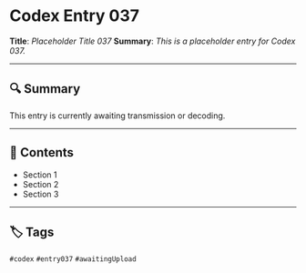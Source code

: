 # Codex Entry 037

**Title**: *Placeholder Title 037*
**Summary**: _This is a placeholder entry for Codex 037._

---

## 🔍 Summary

This entry is currently awaiting transmission or decoding.

---

## 🧠 Contents

- Section 1
- Section 2
- Section 3

---

## 🏷️ Tags

`#codex` `#entry037` `#awaitingUpload`
